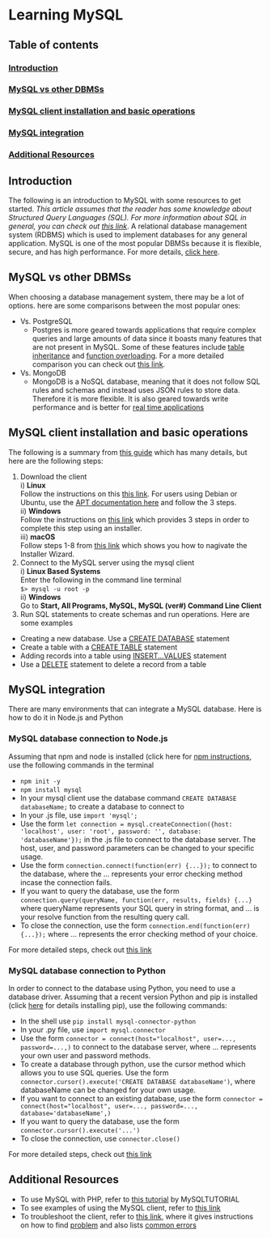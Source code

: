 # Learning MySQL

## Table of contents
### [Introduction](#introduction-1)
### [MySQL vs other DBMSs](#mysql-vs-other-dbmss-1)
### [MySQL client installation and basic operations](#mysql-client-installation-and-basic-operations-1)
### [MySQL integration](#mysql-integration-1)
### [Additional Resources](#additional-resources-1)

## Introduction

The following is an introduction to MySQL with some resources to get started. *This article assumes that the reader has some knowledge about Structured Query Languages (SQL). For more information about SQL in general, you can check out [this link](https://www.postgresqltutorial.com/postgresql-tutorial/postgresql-vs-mysql/)*. A relational database management system (RDBMS) which is used to implement databases for any general application. MySQL is one of the most popular DBMSs because it is flexible, secure, and has high performance. For more details, [click here](https://www.hostinger.com/tutorials/what-is-mysql).

## MySQL vs other DBMSs

When choosing a database management system, there may be a lot of options. here are some comparisons between the most popular ones:

* Vs. PostgreSQL
  * Postgres is more geared towards applications that require complex queries and large amounts of data since it boasts many features that are not present in MySQL. Some of these features include [table inheritance](https://www.postgresql.org/docs/7.2/inherit.html) and [function overloading](https://www.postgresql.org/docs/current/xfunc-overload.html). For a more detailed comparison you can check out [this link](https://www.integrate.io/blog/postgresql-vs-mysql-which-one-is-better-for-your-use-case/).
* Vs. MongoDB
  * MongoDB is a NoSQL database, meaning that it does not follow SQL rules and schemas and instead uses JSON rules to store data. Therefore it is more flexible. It is also geared towards write performance and is better for [real time applications](https://www.simplilearn.com/tutorials/mongodb-tutorial/mongodb-vs-mysql#:~:text=MySQL%20is%20an%20excellent%20choice,and%20other%20types%20of%20applications.)

## MySQL client installation and basic operations

The following is a summary from [this guide](https://dev.mysql.com/doc/mysql-getting-started/en/) which has many details, but here are the following steps:
1. Download the client <br />
  i) **Linux** <br />
    Follow the instructions on this [this link](https://dev.mysql.com/doc/refman/8.0/en/linux-installation.html). For users using Debian or Ubuntu, use the [APT documentation here](https://dev.mysql.com/doc/mysql-apt-repo-quick-guide/en/#apt-repo-fresh-install) and follow the 3 steps. <br />
  ii) **Windows** <br />
    Follow the instructions on [this link](https://dev.mysql.com/doc/refman/5.7/en/windows-installation.html#windows-installation-simple) which provides 3 steps in order to complete this step using an installer. <br />
  iii) **macOS** <br />
    Follow steps 1-8 from [this link](https://dev.mysql.com/doc/refman/8.0/en/macos-installation-pkg.html) which shows you how to nagivate the Installer Wizard.
2. Connect to the MySQL server using the mysql client <br />
  i) **Linux Based Systems** <br />
    Enter the following in the command line terminal <br />
     `$> mysql -u root -p` <br />
  ii) **Windows** <br />
    Go to **Start, All Programs, MySQL, MySQL (ver#) Command Line Client**
3. Run SQL statements to create schemas and run operations. Here are some examples
  * Creating a new database.  Use a [CREATE DATABASE](https://dev.mysql.com/doc/refman/8.0/en/show-databases.html) statement
  * Create a table with a [CREATE TABLE](https://dev.mysql.com/doc/refman/8.0/en/create-table.html) statement
  * Adding records into a table using [INSERT...VALUES](https://dev.mysql.com/doc/refman/8.0/en/insert.html) statement
  * Use a [DELETE](https://dev.mysql.com/doc/refman/8.0/en/delete.html) statement to delete a record from a table

## MySQL integration

There are many environments that can integrate a MySQL database. Here is how to do it in Node.js and Python

### MySQL database connection to Node.js

Assuming that npm and node is installed (click here for [npm instructions](https://docs.npmjs.com/downloading-and-installing-node-js-and-npm), use the following commands in the terminal
* `npm init -y`
* `npm install mysql`
* In your mysql client use the database command `CREATE DATABASE databaseName;` to create a database to connect to
* In your .js file, use `import 'mysql';`
* Use the form `let connection = mysql.createConnection({host: 'localhost', user: 'root', password: '', database: 'databaseName'});` in the .js file to connect to the database server. The host, user, and password parameters can be changed to your specific usage. 
* Use the form `connection.connect(function(err) {...});` to connect to the database, where the ... represents your error checking method incase the connection fails. 
* If you want to query the database, use the form `connection.query(queryName, function(err, results, fields) {...}` where queryName represents your SQL query in string format, and ... is your resolve function from the resulting query call.
* To close the connection, use the form `connection.end(function(err) {...});` where ... represents the error checking method of your choice. 

For more detailed steps, check out [this link](https://www.mysqltutorial.org/mysql-nodejs/connect/)

### MySQL database connection to Python

In order to connect to the database using Python, you need to use a database driver. Assuming that a recent version Python and pip is installed (click [here](https://pip.pypa.io/en/stable/installation/) for details installing pip), use the following commands:
* In the shell use `pip install mysql-connector-python`
* In your .py file, use `import mysql.connector` 
* Use the form `connector = connect(host="localhost", user=..., password=...,)` to connect to the database server, where ... represents your own user and password methods. 
* To create a database through python, use the cursor method which allows you to use SQL queries. Use the form `connector.cursor().execute('CREATE DATABASE databaseName')`, where databaseName can be changed for your own usage.
* If you want to connect to an existing database, use the form `connector = connect(host="localhost", user=..., password=..., database='databaseName',)`
* If you want to query the database, use the form `connector.cursor().execute('...')` 
* To close the connection, use `connector.close()`

For more detailed steps, check out [this link](https://realpython.com/python-mysql/)

## Additional Resources

* To use MySQL with PHP, refer to [this tutorial](https://www.mysqltutorial.org/php-mysql/) by MySQLTUTORIAL
* To see examples of using the MySQL client, refer to [this link](https://dev.mysql.com/doc/mysql-tutorial-excerpt/8.0/en/examples.html)
* To troubleshoot the client, refer to [this link](https://dev.mysql.com/doc/refman/8.0/en/problems.html), where it gives instructions on how to find [problem](https://dev.mysql.com/doc/refman/8.0/en/what-is-crashing.html) and also lists [common errors](https://dev.mysql.com/doc/refman/8.0/en/common-errors.html)
